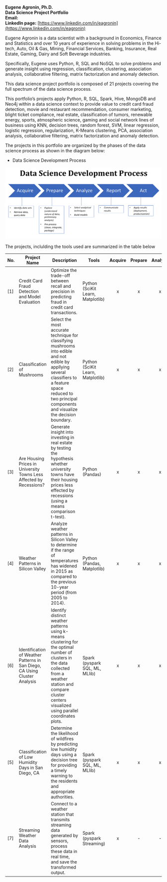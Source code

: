**Eugene Agronin, Ph.D.**<br/>
**Data Science Project Portfolio**<br/>
**Email:**<br/>
**LinkedIn page:** [https://www.linkedin.com/in/eagronin](https://www.linkedin.com/in/eagronin)

Eugene Agronin is a data scientist with a background in Economics, Finance and Statistics and over 10 years of experience in solving problems in the Hi-tech, Auto, Oil & Gas, Mining, Financial Services, Banking, Insurance, Real Estate, Gaming, Dairy and Soft Beverage industries.

Specifically, Eugene uses Python, R, SQL and NoSQL to solve problems and generate insight using regression, classification, clustering, association analysis, collaborative filtering, matrix factorization and anomaly detection. 

This data science project portfolio is composed of 21 projects covering the full spectrum of the data science process. 

This portfolio’s projects apply Python, R, SQL, Spark, Hive, MongoDB and Neo4j within a data science context to provide value to credit card fraud detection, movie and restaurant recommendation, consumer marketing, blight ticket compliance, real estate, classification of tumors, renewable energy, sports, atmospheric science, gaming and social network lines of business using KNN, decision trees, random forest, SVM, linear regression, logistic regression, regularization, K-Means clustering, PCA, association analysis, collaborative filtering, matrix factorization and anomaly detection. 

The projects in this portfolio are organized by the phases of the data science process as shown in the diagram below:

* Data Science Development Process

![](https://github.com/eagronin/portfolio/blob/master/data-science-process.png?raw=true)

The projects, inclulding the tools used are summarized in the table below

| No. | Project Name | Description | Tools | Acquire | Prepare | Analyze | Report | Act |
| --- | ---| --- | --- |:---:|:---:|:---:|:---:|:---:|
|[1] | Credit Card Fraud Detection and Model Evaluation | Optimize the trade-off between recall and precision in predicting fraud in credit card transactions. | Python (SciKit Learn, Matplotlib) | x | x | x | x | - |
|[2] | Classification of Mushrooms | Select the most accurate technique for classifying mushrooms into edible and not edible by appllying several classifiers to a feature space reduced to two principal components and visualize the decision boundary. | Python (SciKit Learn, Matplotlib) | x | x | x | x | - | 
|[3] | Are Housing Prices in University Towns Less Affected by Recessions? | Generate insight into investing in real estate by testing the hypothesis whether university towns have their housing prices less effected by recessions (using a means comparison t-test). | Python (Pandas) | x | x | x | - | - | 
|[4] | Weather Patterns in Silicon Valley | Analyze weather patterns in Silicon Valley to determine if the range of temperatures has widened in 2015 as compared to the previous 10-year period (from 2005 to 2014). | Python (Pandas, Matplotlib) | x | x | x | x | - | 
|[6] | Identification of Weather Patterns in San Diego, CA Using Cluster Analysis | Identify distinct weather patterns using k-means clustering for the optimal number of clusters in the data collected from a weather station and compare cluster centers visualized using parallel coordinates plots. | Spark (pyspark SQL, ML, MLlib) | x | x | x | x | - | 
|[5] | Classification of Low Humidity Days in San Diego, CA | Determine the likelihood of wildfires by predicting low humidity days using a decision tree for providing a timely warning to the residents and appropriate authorities. | Spark (pyspark SQL, ML, MLlib) | x | x | x | - | - | 
|[7] | Streaming Weather Data Analysis | Connect to a weather station that transmits streaming data generated by sensors, process these data in real time, and save the transformed output. | Spark (pyspark Streaming) | x | - | - | - | - |

